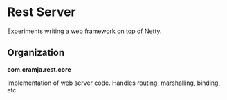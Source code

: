 # Rest Server

Experiments writing a web framework on top of Netty.

## Organization

**com.cramja.rest.core**

Implementation of web server code. Handles routing, marshalling, binding, etc.

